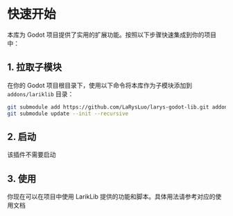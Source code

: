 # 快速开始

本库为 Godot 项目提供了实用的扩展功能。按照以下步骤快速集成到你的项目中：

## 1. 拉取子模块

在你的 Godot 项目根目录下，使用以下命令将本库作为子模块添加到 `addons/lariklib` 目录：


```bash
git submodule add https://github.com/LaRysLuo/larys-godot-lib.git addons/lariklib
git submodule update --init --recursive
```

## 2. 启动
该插件不需要启动

## 3. 使用
你现在可以在项目中使用 LarikLib 提供的功能和脚本。具体用法请参考对应的使用文档